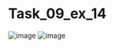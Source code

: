 # Task_09_ex_14

![image](https://user-images.githubusercontent.com/90615950/148912472-d3151313-22d9-4710-a12d-d979fc9a1495.png)
![image](https://user-images.githubusercontent.com/90615950/148912541-34c3d522-fcd1-4416-8e74-97de7cc32118.png)
